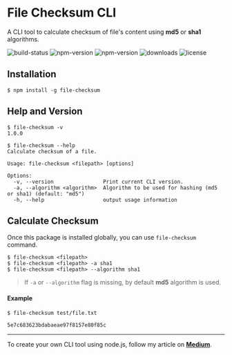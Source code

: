 # File Checksum CLI
A CLI tool to calculate checksum of file's content using **md5** or **sha1** algorithms.

![build-status](https://img.shields.io/travis/thatisuday/file-checksum?style=flat-square)
![npm-version](https://img.shields.io/npm/v/file-checksum?style=flat-square)
![npm-version](https://img.shields.io/david/thatisuday/file-checksum?style=flat-square)
![downloads](https://img.shields.io/npm/dt/file-checksum?style=flat-square)
![license](https://img.shields.io/npm/l/file-checksum?style=flat-square)

## Installation
```
$ npm install -g file-checksum
```

## Help and Version
```
$ file-checksum -v
1.0.0

$ file-checksum --help
Calculate checksum of a file.

Usage: file-checksum <filepath> [options]

Options:
  -v, --version                Print current CLI version.
  -a, --algorithm <algorithm>  Algorithm to be used for hashing (md5 or sha1) (default: "md5")
  -h, --help                   output usage information
```

## Calculate Checksum
Once this package is installed globally, you can use `file-checksum` command.
```
$ file-checksum <filepath>
$ file-checksum <filepath> -a sha1
$ file-checksum <filepath> --algorithm sha1
```
> If `-a` or `--algorithm` flag is missing, by default **md5** algorithm is used.

#### Example
```
$ file-checksum test/file.txt

5e7c683623bdabaeae97f8157e80f85c
```

---

To create your own CLI tool using node.js, follow my article on [**Medium**](https://itnext.io/making-cli-app-with-ease-using-commander-js-and-inquirer-js-f3bbd52977ac).